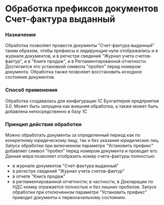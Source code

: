 # Обработка префиксов документов Счет-фактура выданный
### Назначение
Обработка позволяет провести документы "Счет-фактура выданный" таким образом, чтобы префиксы и лидирующие нули отображались и в журнале документов, и в регистре сведений "Журнал учета счетов-фактур", и в "Книге продаж", и в Регламентированной отчетности.
Достигается это установкой символа "пробел" перед номером документа.
Обработка также позволяет восстановить исходное состояние документов.

### Способ применения
Обработка создавалась для конфигурации 1С Бухгалтерия предприятия 3.0.
Может быть запущена как внешняя обработка, а также может быть добавлена непосредственно в базу 1С

### Принцип действия обработки
Можно обработать документы за определенный период как по конкретному юридическому лицу, так и без указания юридических лиц.
Запуск обработки при включенном параметре "Установить префикс" добавляет символ "пробел" перед номером документа и проводит его.
Данная мера позволяет отобразить номер счета-фактуры полностью:
- в журнале документов "Счет-фактура выданный"
- в регистре сведений "Журнал учета счетов-фактур"
- в отчете "Книга продаж"
- в регламентированной отчетности; в частности, в Декларации по НДС номер отражается полностью и без лишних пробелов.
Запуск обработки при отключенном параметре "Установить префикс" приводит документы к первоначальному состоянию.
